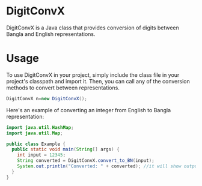 # DigitConvX

DigitConvX is a Java class that provides conversion of digits between Bangla and English representations.

# Usage
To use DigitConvX in your project, simply include the class file in your project's classpath and import it.
Then, you can call any of the conversion methods to convert between representations.

```java
DigitConvX n=new DigitConvX();
```

Here's an example of converting an integer from English to Bangla representation:

```java
import java.util.HashMap;
import java.util.Map;

public class Example {
  public static void main(String[] args) {
    int input = 12345;
    String converted = DigitConvX.convert_to_BN(input);
    System.out.println("Converted: " + converted); //it will show output ১২৩৪৫
  }
}
```

